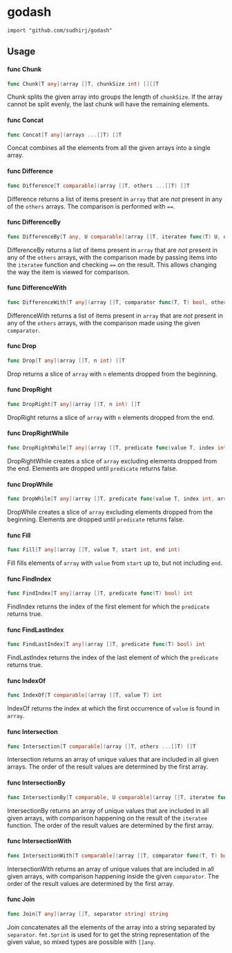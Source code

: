# godash

    import "github.com/sudhirj/godash"


## Usage

#### func  Chunk

```go
func Chunk[T any](array []T, chunkSize int) [][]T
```
Chunk splits the given array into groups the length of `chunkSize`. If the array
cannot be split evenly, the last chunk will have the remaining elements.

#### func  Concat

```go
func Concat[T any](arrays ...[]T) []T
```
Concat combines all the elements from all the given arrays into a single array.

#### func  Difference

```go
func Difference[T comparable](array []T, others ...[]T) []T
```
Difference returns a list of items present in `array` that are *not* present in
any of the `others` arrays. The comparison is performed with `==`.

#### func  DifferenceBy

```go
func DifferenceBy[T any, U comparable](array []T, iteratee func(T) U, others ...[]T) []T
```
DifferenceBy returns a list of items present in `array` that are *not* present
in any of the `others` arrays, with the comparison made by passing items into
the `iteratee` function and checking `==` on the result. This allows changing
the way the item is viewed for comparison.

#### func  DifferenceWith

```go
func DifferenceWith[T any](array []T, comparator func(T, T) bool, others ...[]T) []T
```
DifferenceWith returns a list of items present in `array` that are *not* present
in any of the `others` arrays, with the comparison made using the given
`comparator`.

#### func  Drop

```go
func Drop[T any](array []T, n int) []T
```
Drop returns a slice of `array` with `n` elements dropped from the beginning.

#### func  DropRight

```go
func DropRight[T any](array []T, n int) []T
```
DropRight returns a slice of `array` with `n` elements dropped from the end.

#### func  DropRightWhile

```go
func DropRightWhile[T any](array []T, predicate func(value T, index int, array []T) bool) []T
```
DropRightWhile creates a slice of `array` excluding elements dropped from the
end. Elements are dropped until `predicate` returns false.

#### func  DropWhile

```go
func DropWhile[T any](array []T, predicate func(value T, index int, array []T) bool) []T
```
DropWhile creates a slice of `array` excluding elements dropped from the
beginning. Elements are dropped until `predicate` returns false.

#### func  Fill

```go
func Fill[T any](array []T, value T, start int, end int)
```
Fill fills elements of `array` with `value` from `start` up to, but not
including `end`.

#### func  FindIndex

```go
func FindIndex[T any](array []T, predicate func(T) bool) int
```
FindIndex returns the index of the first element for which the `predicate`
returns true.

#### func  FindLastIndex

```go
func FindLastIndex[T any](array []T, predicate func(T) bool) int
```
FindLastIndex returns the index of the last element of which the `predicate`
returns true.

#### func  IndexOf

```go
func IndexOf[T comparable](array []T, value T) int
```
IndexOf returns the index at which the first occurrence of `value` is found in
`array`.

#### func  Intersection

```go
func Intersection[T comparable](array []T, others ...[]T) []T
```
Intersection returns an array of unique values that are included in all given
arrays. The order of the result values are determined by the first array.

#### func  IntersectionBy

```go
func IntersectionBy[T comparable, U comparable](array []T, iteratee func(T) U, others ...[]T) []T
```
IntersectionBy returns an array of unique values that are included in all given
arrays, with comparison happening on the result of the `iteratee` function. The
order of the result values are determined by the first array.

#### func  IntersectionWith

```go
func IntersectionWith[T comparable](array []T, comparator func(T, T) bool, others ...[]T) []T
```

IntersectionWith returns an array of unique values that are included in all
given arrays, with comparison happening inside the given `comparator`. The order
of the result values are determined by the first array.

#### func  Join

```go
func Join[T any](array []T, separator string) string
```

Join concatenates all the elements of the array into a string separated by
`separator`. `fmt.Sprint` is used for to get the string representation of the
given value, so mixed types are possible with `[]any`.
